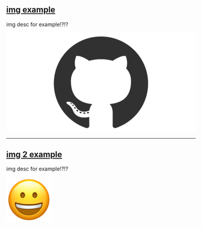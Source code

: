 ## [img example](https://example.com/img)

img desc for example!?!?        

![](img/github-mark.png)

----

## [img 2 example](https://example.com/img2)

img desc for example!?!?        

![](img/face.png)